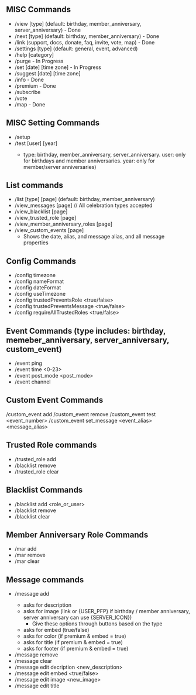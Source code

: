 ## MISC Commands
- /view [type] (default: birthday, member_anniversary, server_anniversary) - Done
- /next [type] (default: birthday, member_anniversary) - Done
- /link <type> (support, docs, donate, faq, invite, vote, map) - Done
- /settings [type] (default: general, event, advanced)
- /help [category]
- /purge - In Progress
- /set [date] [time zone] - In Progress
- /suggest <user> [date] [time zone]
- /info <choice> - Done
- /premium - Done
- /subscribe
- /vote
- /map - Done

## MISC Setting Commands
- /setup 
- /test <type> [user] [year] 
	- type: birthday, member_anniversary, server_anniversary. user: only for birthdays and member anniversaries. year: only for member/server anniversaries)



## List commands
- /list [type] [page] (default: birthday, member_anniversary)
- /view_messages <type> [page] // All celebration types accepted
- /view_blacklist [page]
- /view_trusted_role [page]
- /view_member_anniversary_roles [page]
- /view_custom_events [page]
	- Shows the date, alias, and message alias, and all message properties

## Config Commands
- /config timezone <timezone>
- /config nameFormat <nameFormat>
- /config dateFormat <dateFormat>
- /config useTimezone <useTimezone>
- /config trustedPreventsRole <true/false>
- /config trustedPreventsMessage <true/false>
- /config requireAllTrustedRoles <true/false>

## Event Commands (type includes: birthday, memeber_anniversary, server_anniversary, custom_event)
- /event ping <type> <ping>
- /event time <type> <0-23>
- /event post_mode <type> <post_mode>
- /event channel <type> <channel> 

## Custom Event Commands
/custom_event add <date>
/custom_event remove <alias>
/custom_event test <event_number>
/custom_event set_message <event_alias> <message_alias>

## Trusted Role commands
- /trusted_role add <role>
- /blacklist remove <id>
- /trusted_role clear

## Blacklist Commands
- /blacklist add <role_or_user>
- /blacklist remove <id>
- /blacklist clear

## Member Anniversary Role Commands
- /mar add <role> <year>
- /mar remove <year>
- /mar clear

## Message commands
- /message add <type>
	- asks for description
	- asks for image (link or {USER_PFP} if birthday / member anniversary, server anniversary can use {SERVER_ICON})
		- Give these options through buttons based on the type
	- asks for embed (true/false)
	- asks for color (if premium & embed = true)
	- asks for title (if premium & embed = true)
	- asks for footer (if premium & embed = true)
- /message remove <alias>
- /message clear <type>
- /message edit decription <alias> <new_description>
- /message edit embed <alias> <true/false>
- /message edit image <alias> <new_image>
- /message edit title <alias> <title>
- /message edit footer <alias> <new_footer>
- /message test <alias>

## Permanent List Commands
- /permanent_list generate <type> [channel]
	- Generates a permanent list of all birthdays or member anniversaries
	- defaults to the channel the command was run in
	- Server can only have one permanent list at a time
	- If a permanent list already exists, the database id will be overwritten
	- No command to remove, the server can just delete the message?